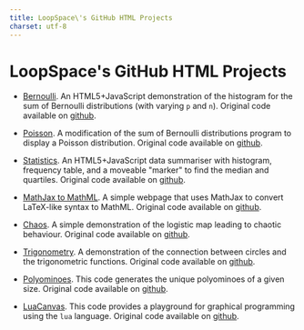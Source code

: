 ```yaml
---
title: LoopSpace\'s GitHub HTML Projects
charset: utf-8
---
```


# LoopSpace\'s GitHub HTML Projects

* [Bernoulli](bernoulli).  An HTML5+JavaScript demonstration of the
  histogram for the sum of Bernoulli distributions (with varying `p` and `n`).
  Original code available on [github](https://github.com/loopspace/bernoulli/tree/master).

* [Poisson](poisson).  A modification of the sum of Bernoulli
  distributions program to display a Poisson distribution.  Original
  code available on [github](https://github.com/loopspace/bernoulli/tree/poisson).

* [Statistics](statistics).  An HTML5+JavaScript data summariser with histogram, frequency table, and a moveable "marker" to find the median and quartiles.  Original code available on [github](https://github.com/loopspace/statistics).

* [MathJax to MathML](MathJaxToMathML). A simple webpage that uses MathJax to convert LaTeX-like syntax to MathML.  Original code available on [github](https://github.com/loopspace/MathJaxToMathML.git).

* [Chaos](chaos). A simple demonstration of the logistic map leading to chaotic behaviour. Original code available on [github](https://github.com/loopspace/chaos.git).

* [Trigonometry](trigonometry). A demonstration of the connection between circles and the trigonometric functions.  Original code available on [github](https://github.com/loopspace/trigonometry.git).

* [Polyominoes](Polyominoes). This code generates the unique polyominoes of a given size.  Original code available on [github](https://github.com/loopspace/Polyominoes.git).

* [LuaCanvas](LuaCanvas). This code provides a playground for graphical programming using the `lua` language.  Original code available on [github](https://github.com/loopspace/LuaCanvas.git).

